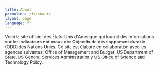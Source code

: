 ```yaml
---
title: About
permalink: /fr/about/
layout: page
language: fr
---
```


Voici le site officiel des États-Unis d'Amérique qui fournit des informations sur les indicateurs nationaux des Objectifs de développement durable (ODD) des Nations Unies. Ce site est élaboré en collaboration avec les agences suivantes: Office of Management and Budget, US Department of State, US General Services Administration y US Office of Science and Technology Policy.
